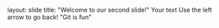 layout: slide
title: "Welcome to our second slide!"
Your text
Use the left arrow to go back!
"Git is fun"
